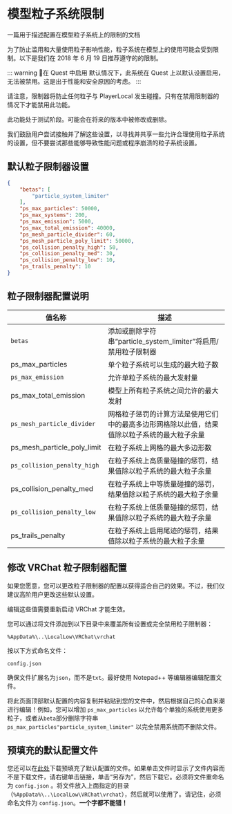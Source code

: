 # 模型粒子系统限制

一篇用于描述配置在模型粒子系统上的限制的文档

为了防止滥用和大量使用粒子影响性能，粒子系统在模型上的使用可能会受到限制。以下是我们在 2018 年 6 月 19 日推荐遵守的的限制。

::: warning 🚧在 Quest 中启用
默认情况下，此系统在 Quest 上以默认设置启用，无法被禁用。这是出于性能和安全原因的考虑。
:::

请注意，限制器将防止任何粒子与 PlayerLocal 发生碰撞。只有在禁用限制器的情况下才能禁用此功能。

此功能处于测试阶段。可能会在将来的版本中被修改或删除。

我们鼓励用户尝试接触并了解这些设置，以寻找并共享一些允许合理使用粒子系统的设置，但不要尝试那些能够导致性能问题或程序崩溃的粒子系统设置。

## 默认粒子限制器设置

```json
{
	"betas": [
		"particle_system_limiter"
	],
	"ps_max_particles": 50000,
	"ps_max_systems": 200,
	"ps_max_emission": 5000,
	"ps_max_total_emission": 40000,
	"ps_mesh_particle_divider": 60,
	"ps_mesh_particle_poly_limit": 50000,
	"ps_collision_penalty_high": 50,
	"ps_collision_penalty_med": 30,
	"ps_collision_penalty_low": 10,
	"ps_trails_penalty": 10
}
```

## 粒子限制器配置说明

值名称 | 描述
-- | --
`betas` |	添加或删除字符串“particle_system_limiter”将启用/禁用粒子限制器
ps_max_particles | 单个粒子系统可以生成的最大粒子数
`ps_max_emission`	| 允许单粒子系统的最大发射量
ps_max_total_emission | 模型上所有粒子系统之间允许的最大发射
`ps_mesh_particle_divider` | 网格粒子惩罚的计算方法是使用它们中的最高多边形网格除以此值，结果值除以粒子系统的最大粒子余量
ps_mesh_particle_poly_limit	| 在粒子系统上网格的最大多边形数
`ps_collision_penalty_high` | 在粒子系统上高质量碰撞的惩罚，结果值除以粒子系统的最大粒子余量
ps_collision_penalty_med | 在粒子系统上中等质量碰撞的惩罚，结果值除以粒子系统的最大粒子余量
`ps_collision_penalty_low` | 在粒子系统上低质量碰撞的惩罚，结果值除以粒子系统的最大粒子余量
ps_trails_penalty | 在粒子系统上启用尾迹的惩罚，结果值除以粒子系统的最大粒子余量

## 修改 VRChat 粒子限制器配置

如果您愿意，您可以更改粒子限制器的配置以获得适合自己的效果。不过，我们仅建议高阶用户更改这些默认设置。

编辑这些值需要重新启动 VRChat 才能生效。

您可以通过将文件添加到以下目录中来覆盖所有设置或完全禁用粒子限制器：

`%AppData%\..\LocalLow\VRChat\vrchat`

按以下方式命名文件：

`config.json`

确保文件扩展名为`json`，而不是`txt`。最好使用 Notepad++ 等编辑器编辑配置文件。

将此页面顶部默认配置的内容复制并粘贴到您的文件中，然后根据自己的心血来潮进行编辑！例如，您可以增加 `ps_max_particles` 以允许每个单独的系统使用更多粒子，或者从`beta`部分删除字符串 `ps_max_particles"particle_system_limiter"` 以完全禁用系统而不删除文件。

## 预填充的默认配置文件

您还可以在[此处](https://assets.vrchat.com/misc/vrchat%3Bconfig.json)下载预填充了默认配置的文件。如果单击文件时显示了文件内容而不是下载文件，请右键单击链接，单击“另存为”，然后下载它。必须将文件重命名为 `config.json` 。将文件放入上面指定的目录 （`%AppData%\..\LocalLow\VRChat\vrchat`），然后就可以使用了。请记住，必须命名文件为 `config.json`。**一个字都不能错！**
